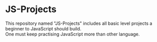 # JS-Projects
This repository named "JS-Projects" includes all basic level projects a beginner to JavaScript should build.
<br>
One must keep practising JavaScript more than other language.
